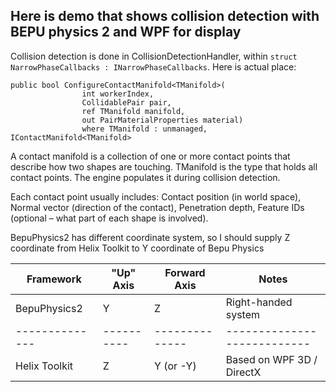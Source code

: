 ﻿## Here is demo that shows collision detection with BEPU physics 2 and WPF for display

Collision detection is done in CollisionDetectionHandler, within `struct NarrowPhaseCallbacks : INarrowPhaseCallbacks`. Here is actual place:

```
public bool ConfigureContactManifold<TManifold>(
                int workerIndex,
                CollidablePair pair,
                ref TManifold manifold,
                out PairMaterialProperties material)
                where TManifold : unmanaged, IContactManifold<TManifold>
```

A contact manifold is a collection of one or more contact points that describe how two shapes are touching. TManifold is the type that holds all contact points. The engine populates it during collision detection.

Each contact point usually includes: Contact position (in world space), Normal vector (direction of the contact), Penetration depth, Feature IDs (optional – what part of each shape is involved).

BepuPhysics2 has different coordinate system, so I should supply Z coordinate from Helix Toolkit to Y coordinate of Bepu Physics

Framework     |"Up" Axis | Forward Axis | Notes                     |
--------------|----------|--------------|---------------------------|
BepuPhysics2  |Y         |Z             |Right-handed system        |
--------------|----------|--------------|---------------------------|
Helix Toolkit |Z         |Y (or -Y)     | Based on WPF 3D / DirectX |

